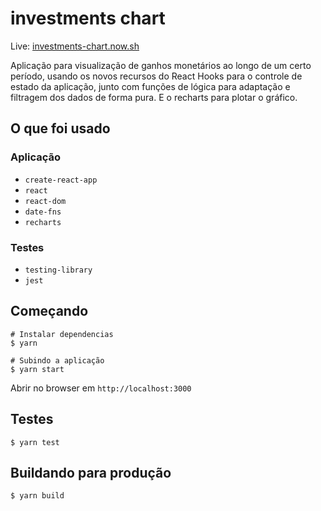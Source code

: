 # investments chart

Live: [investments-chart.now.sh](https://investments-chart.now.sh)

Aplicação para visualização de ganhos monetários ao longo de um certo período, usando os novos recursos do React Hooks para o controle de estado da aplicação, junto com funções de lógica para adaptação e filtragem dos dados de forma pura. E o recharts para plotar o gráfico.

## O que foi usado

### Aplicação
- `create-react-app`
- `react` 
- `react-dom`
- `date-fns`
- `recharts`

### Testes
- `testing-library`
- `jest`


## Começando
```
# Instalar dependencias
$ yarn

# Subindo a aplicação
$ yarn start
```
Abrir no browser em `http://localhost:3000` 

## Testes
```
$ yarn test
```

## Buildando para produção
```
$ yarn build
```
